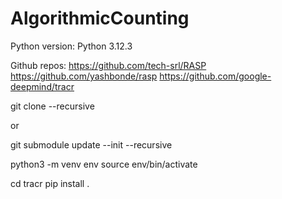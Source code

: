 # AlgorithmicCounting

Python version: Python 3.12.3

Github repos:
https://github.com/tech-srl/RASP
https://github.com/yashbonde/rasp
https://github.com/google-deepmind/tracr

git clone --recursive

or 

git submodule update --init --recursive

python3 -m venv env
source env/bin/activate

cd tracr
pip install .